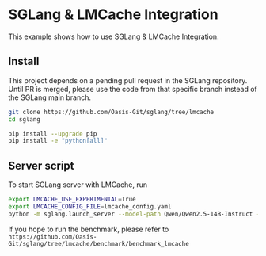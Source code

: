 # SGLang & LMCache Integration

This example shows how to use SGLang & LMCache Integration.

## Install
This project depends on a pending pull request in the SGLang repository. Until PR is merged, please use the code from that specific branch instead of the SGLang main branch.
```bash
git clone https://github.com/Oasis-Git/sglang/tree/lmcache
cd sglang

pip install --upgrade pip
pip install -e "python[all]"
```

## Server script
To start SGLang server with LMCache, run
```bash
export LMCACHE_USE_EXPERIMENTAL=True
export LMCACHE_CONFIG_FILE=lmcache_config.yaml
python -m sglang.launch_server --model-path Qwen/Qwen2.5-14B-Instruct --port 30000 --tp 2 --page-size 32 --enable-lmcache-connector
```
If you hope to run the benchmark, please refer to `https://github.com/Oasis-Git/sglang/tree/lmcache/benchmark/benchmark_lmcache`

